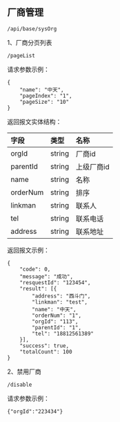 ## 厂商管理

```
/api/base/sysOrg
```

1、厂商分页列表

```
/pageList
```

请求参数示例：

```
{
    "name": "中天",
    "pageIndex": "1",
    "pageSize": "10"
}
```

返回报文实体结构：

| 字段 | 类型 | 名称 |
| :--- | :--- | :--- |
| orgId | string | 厂商id |
| parentId | string | 上级厂商id |
| name | string | 名称 |
| orderNum | string | 排序 |
| linkman | string | 联系人 |
| tel | string | 联系电话 |
| address | string | 联系地址 |

返回报文示例：

```
{
    "code": 0,
    "message": "成功",
    "resquestId": "123454",
    "result": [{
        "address": "西斗门",
        "linkman": "test",
        "name": "中天",
        "orderNum": "1",
        "orgId": "113",
        "parentId": "1",
        "tel": "18812561389"
    }],
    "success": true,
    "totalCount": 100
}
```

2、禁用厂商

```
/disable
```

请求参数示例：

```
{"orgId":"223434"}
```



